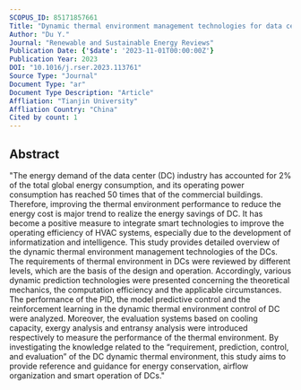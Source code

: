 ```yaml
---
SCOPUS_ID: 85171857661
Title: "Dynamic thermal environment management technologies for data center: A review"
Author: "Du Y."
Journal: "Renewable and Sustainable Energy Reviews"
Publication Date: {'$date': '2023-11-01T00:00:00Z'}
Publication Year: 2023
DOI: "10.1016/j.rser.2023.113761"
Source Type: "Journal"
Document Type: "ar"
Document Type Description: "Article"
Affliation: "Tianjin University"
Affliation Country: "China"
Cited by count: 1
---
```


## Abstract
"The energy demand of the data center (DC) industry has accounted for 2% of the total global energy consumption, and its operating power consumption has reached 50 times that of the commercial buildings. Therefore, improving the thermal environment performance to reduce the energy cost is major trend to realize the energy savings of DC. It has become a positive measure to integrate smart technologies to improve the operating efficiency of HVAC systems, especially due to the development of informatization and intelligence. This study provides detailed overview of the dynamic thermal environment management technologies of the DCs. The requirements of thermal environment in DCs were reviewed by different levels, which are the basis of the design and operation. Accordingly, various dynamic prediction technologies were presented concerning the theoretical mechanics, the computation efficiency and the applicable circumstances. The performance of the PID, the model predictive control and the reinforcement learning in the dynamic thermal environment control of DC were analyzed. Moreover, the evaluation systems based on cooling capacity, exergy analysis and entransy analysis were introduced respectively to measure the performance of the thermal environment. By investigating the knowledge related to the “requirement, prediction, control, and evaluation” of the DC dynamic thermal environment, this study aims to provide reference and guidance for energy conservation, airflow organization and smart operation of DCs."
